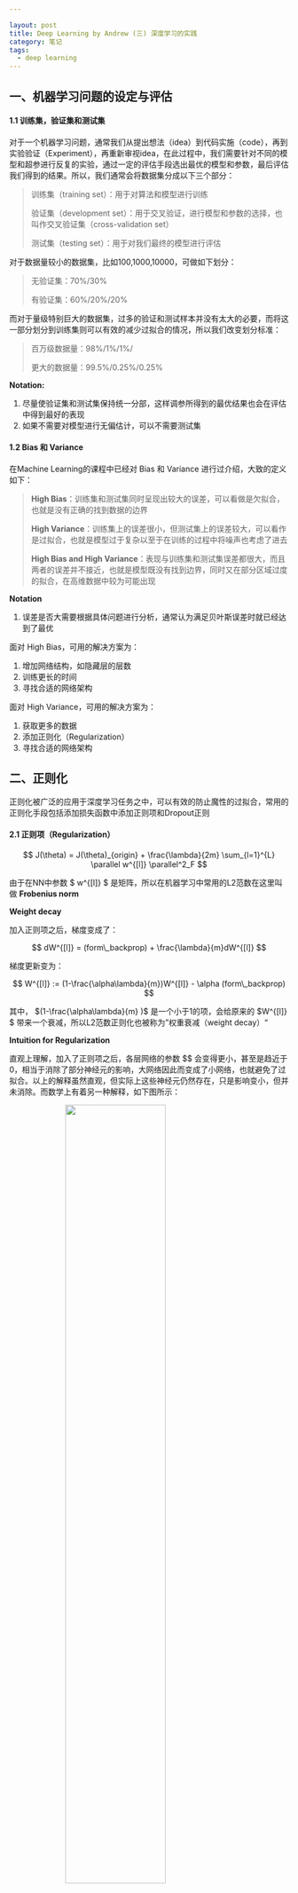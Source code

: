 ```yaml
---

layout: post
title: Deep Learning by Andrew (三) 深度学习的实践
category: 笔记
tags: 
  - deep learning
---
```



<style>
img{
    width: 60%;
    padding-left: 20%;
}
</style>



## 一、机器学习问题的设定与评估



####  1.1 训练集，验证集和测试集

对于一个机器学习问题，通常我们从提出想法（idea）到代码实施（code），再到实验验证（Experiment），再重新审视idea，在此过程中，我们需要针对不同的模型和超参进行反复的实验，通过一定的评估手段选出最优的模型和参数，最后评估我们得到的结果。所以，我们通常会将数据集分成以下三个部分：



> 训练集（training set）：用于对算法和模型进行训练
>
> 验证集（development set）：用于交叉验证，进行模型和参数的选择，也叫作交叉验证集（cross-validation  set）
>
> 测试集（testing set）：用于对我们最终的模型进行评估



对于数据量较小的数据集，比如100,1000,10000，可做如下划分：

> 无验证集：70%/30%
>
> 有验证集：60%/20%/20%



而对于量级特别巨大的数据集，过多的验证和测试样本并没有太大的必要，而将这一部分划分到训练集则可以有效的减少过拟合的情况，所以我们改变划分标准：



> 百万级数据量：98%/1%/1%/
>
> 更大的数据量：99.5%/0.25%/0.25%



**Notation:**

1. 尽量使验证集和测试集保持统一分部，这样调参所得到的最优结果也会在评估中得到最好的表现
2. 如果不需要对模型进行无偏估计，可以不需要测试集



#### 1.2 Bias 和 Variance

在Machine Learning的课程中已经对 Bias 和 Variance 进行过介绍，大致的定义如下：



>**High Bias**：训练集和测试集同时呈现出较大的误差，可以看做是欠拟合，也就是没有正确的找到数据的边界
>
>**High Variance**：训练集上的误差很小，但测试集上的误差较大，可以看作是过拟合，也就是模型过于复杂以至于在训练的过程中将噪声也考虑了进去
>
>**High Bias and High Variance**：表现与训练集和测试集误差都很大，而且两者的误差并不接近，也就是模型既没有找到边界，同时又在部分区域过度的拟合，在高维数据中较为可能出现



**Notation**

1. 误差是否大需要根据具体问题进行分析，通常认为满足贝叶斯误差时就已经达到了最优



面对 High Bias，可用的解决方案为：

1. 增加网络结构，如隐藏层的层数
2. 训练更长的时间
3. 寻找合适的网络架构



面对 High Variance，可用的解决方案为：

1. 获取更多的数据
2. 添加正则化（Regularization）
3. 寻找合适的网络架构



## 二、正则化

正则化被广泛的应用于深度学习任务之中，可以有效的防止魔性的过拟合，常用的正则化手段包括添加损失函数中添加正则项和Dropout正则



#### 2.1 正则项（Regularization）


$$
J(\theta) = J(\theta)_{origin} + \frac{\lambda}{2m} \sum_{l=1}^{L} \parallel w^{[l]} \parallel^2_F
$$


由于在NN中参数 $ w^{[l]} $ 是矩阵，所以在机器学习中常用的L2范数在这里叫做 **Frobenius norm**



**Weight decay**

加入正则项之后，梯度变成了：


$$
dW^{[l]} = (form\_backprop) + \frac{\lambda}{m}dW^{[l]}
$$


梯度更新变为：


$$
W^{[l]} := (1-\frac{\alpha\lambda}{m})W^{[l]} - \alpha (form\_backprop)
$$


其中， $(1-\frac{\alpha\lambda}{m} )$ 是一个小于1的项，会给原来的 $W^{[l]} $ 带来一个衰减，所以L2范数正则化也被称为”权重衰减（weight decay）“   



**Intuition for Regularization**

直观上理解，加入了正则项之后，各层网络的参数 $$ 会变得更小，甚至是趋近于0，相当于消除了部分神经元的影响，大网络因此而变成了小网络，也就避免了过拟合。以上的解释虽然直观，但实际上这些神经元仍然存在，只是影响变小，但并未消除。而数学上有着另一种解释，如下图所示：



![][1]



当 $\lambda $ 增加时，会导致 $W^{[l]}$ 减小，那么 $Z^{[l]} = W^{[l]} a^{[l-1]} + b^{[l]}$ 便会减小，若激活函数为 tanh, 在 z 较小的区域，函数接近线性化，也就是网络在一定程度上简化为一个线性网络，也就减少了过拟合的几率



#### 2.2 Dropout Regularization

Dropout是另外一种正则化的手段，具体做法是在训练时，随机消除网络中的部分节点，保留下来的神经元构成了一个节点较少，规模更小的网络，如下图所示：



![][2]

**Dropout 的实现**

dropout采用反向随机失活来实现（inverted dropout），假设对第 $l$ 层采用 dropout:





```python
keep_prob = 0.8
dl = np.random.rand(al.shape[0], al.shape) < keep_prob
al = np.multiply(al, dl)
al /= keep_prob
```

最后一行的意义在于不影响 $Z^{[l+1]}$ 的期望值



**Intuition for Dropout**

从单一的神经元来看待这个问题，这个节点的任务是利用输入神经元来产生一个有意义的输出，但由于他的任意一个输入神经元都有可能失活，所以他必须要保证不能依赖于任何一个特征，因为每个都有可能被丢弃，所以也避免了这个节点给与某个输入神经元过大的权重，从而在传播的过程中产生了和L2范数一样的收缩权重的效果。



**Drawback**

dropout的一大缺点是使得 cost function 不能再被明确的定义，所以我们无法画出每次迭代后 $J(\theta)$ 的下降图。通常先关闭 dropout 来观察损失函数，确保其是单调递减的，然后再打开 dropout 并期待使用 dropout 的时候没有引入别的错误





**Notation**

1. 在测试阶段需要关闭dropout, 避免预测结果随机化
2. 对于不同的层，需要设置不同的keep_prob值，通常较小的层直接设置为1
3. Dropout 多用于CV领域，因为输入层的维度通常非常大，在其他领域应用并不多，除非确定已经过拟合，否则在其他领域不要过于频繁的使用 dropout



#### 2.3 其余的正则化手段



**数据扩增（Data augmentation）**

通过对图片的一些变化，如旋转、翻转、改变色域等，来扩充数据集



**Early Stopping**

在交叉验证集的误差上升之前的点停止迭代，避免过拟合。这种方法的缺点是无法同时解决bias和variance之间的最优

![][3]





## 三、优化问题

#### 3.1 输入归一化

训练神经网络时，有一种加速训练的方法是对输入进行归一化：


$$
x = \frac{x - \mu}{\sigma^2}
$$


![][4]





如果没有进行数据归一化，不同维度之间数据的尺寸不平衡，那么在训练的时候就必须使用较小的学习率，这样会使得模型的收敛速度非常慢，而经过归一化之后的数据，无论从何处开始都会更容易想最小处而去。



**Notation**

1. 如果对数据进行缩放，务必保证测试集和训练集使用同样的 $\mu$ 和 $\sigma^2$



#### 3.2 梯度消失与梯度爆炸



![][5]

如上图所示，当网络足够深时，梯度函数会以指数级递增或者递减，导致训练难度上升，梯度下降算法的步长会变得非常非常小，训练时间会非常的长。这种在梯度函数上出现的指数级递增或递减就叫做梯度爆炸和梯度消失。

通过随机初始化网络参数可以一定程度上缓解梯度爆炸和梯度消失问题，如 **Xavier Initialization**：



```python
WL = np.random.randn(WL.shape[0],WL.shape[1])* np.sqrt(1/n) # tanh activation
WL = np.random.randn(WL.shape[0],WL.shape[1])* np.sqrt(2/n) # ReLu activation
```



#### 3.3 梯度检查

当我们新建一个网络结构的时候， 我们需要一下网络是否搭建正确，尤其是其反向传播部分，这时可以利用双边差的方式来逼近导数：

双边导数：


$$
f'(\theta) = \mathop{\lim}_{\epsilon \to 0} \frac{f(\theta + \epsilon) - f(\theta - \epsilon)}{2 \epsilon}
$$
双边导数的误差为 $O(\epsilon^2)$ ，而单边导数的误差为  $O(\epsilon)$，[证明](https://stats.stackexchange.com/questions/318380/why-is-two-sided-gradient-checking-more-accurate)

通过比较双边差求导和反向传播得出导数来判断模型是否正确：


$$
\frac{\parallel d\theta_{approx} - d\theta \parallel_2}{\parallel d\theta_{approx} \parallel_2 + \parallel d\theta \parallel_2}
$$


**Notation**

1. 不要在训练过程中进行梯度检查，只在 debug 的时候使用
2. 不要忘记正则项
3. 梯度检查不能和 dropout 同时使用
4. 梯度检查可能在最开始检查不出梯度的错误，可以在训练的过程中每隔一段时间停下来进行检查



[1]: https://res.cloudinary.com/bxy1994/image/upload/v1552495877/DL_coursera/dnn_regularization.jpg
[2]:  https://res.cloudinary.com/bxy1994/image/upload/v1552496796/DL_coursera/dnn_dropout.jpg
[3]: https://res.cloudinary.com/bxy1994/image/upload/v1552498318/DL_coursera/dnn_EarlyStopping.jpg
[4]: https://res.cloudinary.com/bxy1994/image/upload/v1552498566/DL_coursera/dnn_norm.jpg
[5]: https://res.cloudinary.com/bxy1994/image/upload/v1552499005/DL_coursera/dnn_gradient_VanishingExploding.jpg



